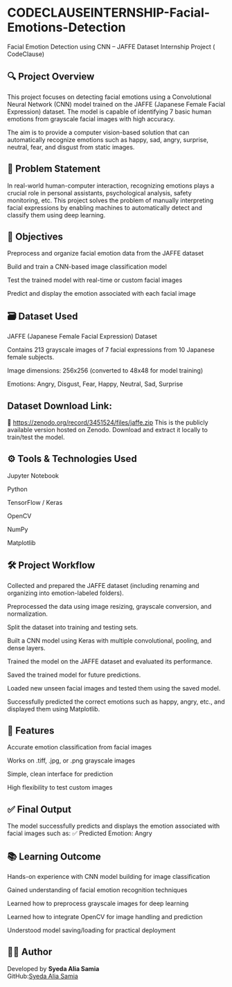 # CODECLAUSEINTERNSHIP-Facial-Emotions-Detection

Facial Emotion Detection using CNN – JAFFE Dataset
Internship Project ( CodeClause)

## 🔍 Project Overview

This project focuses on detecting facial emotions using a Convolutional Neural Network (CNN) model trained on the JAFFE (Japanese Female Facial Expression) dataset. The model is capable of identifying 7 basic human emotions from grayscale facial images with high accuracy.

The aim is to provide a computer vision-based solution that can automatically recognize emotions such as happy, sad, angry, surprise, neutral, fear, and disgust from static images.

## 🧠 Problem Statement

In real-world human-computer interaction, recognizing emotions plays a crucial role in personal assistants, psychological analysis, safety monitoring, etc. This project solves the problem of manually interpreting facial expressions by enabling machines to automatically detect and classify them using deep learning.

## 🎯 Objectives

Preprocess and organize facial emotion data from the JAFFE dataset

Build and train a CNN-based image classification model

Test the trained model with real-time or custom facial images

Predict and display the emotion associated with each facial image

## 🗃️ Dataset Used

JAFFE (Japanese Female Facial Expression) Dataset

Contains 213 grayscale images of 7 facial expressions from 10 Japanese female subjects.

Image dimensions: 256x256 (converted to 48x48 for model training)

Emotions: Angry, Disgust, Fear, Happy, Neutral, Sad, Surprise

## Dataset Download Link:

🔗 https://zenodo.org/record/3451524/files/jaffe.zip
This is the publicly available version hosted on Zenodo. Download and extract it locally to train/test the model.

## ⚙️ Tools & Technologies Used

Jupyter Notebook

Python

TensorFlow / Keras

OpenCV

NumPy

Matplotlib

## 🛠️ Project Workflow

Collected and prepared the JAFFE dataset (including renaming and organizing into emotion-labeled folders).

Preprocessed the data using image resizing, grayscale conversion, and normalization.

Split the dataset into training and testing sets.

Built a CNN model using Keras with multiple convolutional, pooling, and dense layers.

Trained the model on the JAFFE dataset and evaluated its performance.

Saved the trained model for future predictions.

Loaded new unseen facial images and tested them using the saved model.

Successfully predicted the correct emotions such as happy, angry, etc., and displayed them using Matplotlib.

## 📌 Features

Accurate emotion classification from facial images

Works on .tiff, .jpg, or .png grayscale images

Simple, clean interface for prediction

High flexibility to test custom images


## ✅ Final Output
The model successfully predicts and displays the emotion associated with facial images such as:
✅ Predicted Emotion: Angry

## 📚 Learning Outcome

Hands-on experience with CNN model building for image classification

Gained understanding of facial emotion recognition techniques

Learned how to preprocess grayscale images for deep learning

Learned how to integrate OpenCV for image handling and prediction

Understood model saving/loading for practical deployment

## 👨‍💻 Author

Developed by
**Syeda Alia Samia**  
GitHub:[Syeda Alia Samia](https://github.com/your-github-username)

